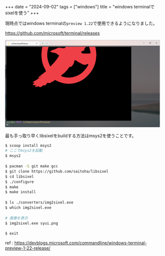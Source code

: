 +++
date = "2024-09-02"
tags = ["windows"]
title = "windows terminalでsixelを使う"
+++

現時点ではwindows terminalの`preview 1.22`で使用できるようになりました。

https://github.com/microsoft/terminal/releases

![](/img/windows_terminal_sixel.png)

最も手っ取り早くlibsixelをbuildする方法はmsys2を使うことです。

```sh
$ scoop install msys2
# ここでmsys2を起動
$ msys2

$ pacman -S git make gcc
$ git clone https://github.com/saitoha/libsixel
$ cd libsixel
$ ./configure
$ make
$ make install

$ ls ./converters/img2sixel.exe
$ which img2sixel.exe

# 画像を表示
$ img2sixel.exe syui.png

$ exit
```

ref : https://devblogs.microsoft.com/commandline/windows-terminal-preview-1-22-release/

